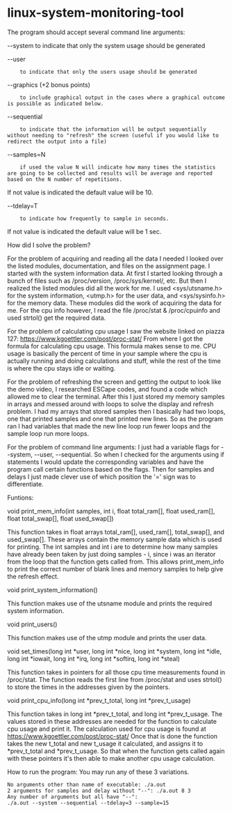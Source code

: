 # linux-system-monitoring-tool
The program should accept several command line arguments:

--system
        to indicate that only the system usage should be generated


--user

        to indicate that only the users usage should be generated


--graphics  (+2 bonus points)

        to include graphical output in the cases where a graphical outcome is possible as indicated below.


--sequential

        to indicate that the information will be output sequentially without needing to "refresh" the screen (useful if you would like to redirect the output into a file)

 

--samples=N

        if used the value N will indicate how many times the statistics are going to be collected and results will be average and reported based on the N number of repetitions.
If not value is indicated the default value will be 10.


--tdelay=T

        to indicate how frequently to sample in seconds.
If not value is indicated the default value will be 1 sec.

 


How did I solve the problem?

For the problem of acquiring and reading all the data I needed I looked over the listed modules, documentation, and files on the assignment page. I started with the system information data. At first I started looking through a bunch of files such as /proc/version, /proc/sys/kernel/, etc. But then I realized the listed modules did all the work for me. I used <sys/utsname.h> for the system information, <utmp.h> for the user data, and <sys/sysinfo.h> for the memory data. These modules did the work of acquiring the data for me. For the cpu info however, I read the file /proc/stat & /proc/cpuinfo and used strtol() get the required data. 

For the problem of calculating cpu usage I saw the website linked on piazza 127: https://www.kgoettler.com/post/proc-stat/ From where I got the formula for calculating cpu usage. This formula makes sense to me. CPU usage is basically the percent of time in your sample where the cpu is actually running and doing calculations and stuff, while the rest of the time is where the cpu stays idle or waiting. 

For the problem of refreshing the screen and getting the output to look like the demo video, I researched ESCape codes, and found a code which allowed me to clear the terminal. After this I just stored my memory samples in arrays and messed around with loops to solve the display and refresh problem. I had my arrays that stored samples then I basically had two loops, one that printed samples and one that printed new lines. So as the program ran I had variables that made the new line loop run fewer loops and the sample loop run more loops. 

For the problem of command line arguments: I just had a variable flags for --system, --user, --sequential. So when I checked for the arguments using if statements I would update the corresponding variables and have the program call certain functions based on the flags. Then for samples and delays I just made clever use of which position the '=' sign was to differentiate. 

Funtions:

void print_mem_info(int samples, int i, float total_ram[], float used_ram[], float total_swap[], float used_swap[])

This function takes in float arrays total_ram[], used_ram[], total_swap[], and used_swap[]. These arrays contain the memory sample data which is used for printing. The int samples and int i are to determine how many samples have already been taken by just doing samples - i, since i was an iterator from the loop that the function gets called from. This allows print_mem_info to print the correct number of blank lines and memory samples to help give the refresh effect.

void print_system_information()

This function makes use of the utsname module and prints the required system information. 

void print_users()

This function makes use of the utmp module and prints the user data.

void set_times(long int *user, long int *nice, long int *system, long int *idle, long int *iowait, long int *irq, long int *softirq, long int *steal)

This function takes in pointers for all those cpu time measurements found in /proc/stat. The function reads the first line from /proc/stat and uses strtol() to store the times in the addresses given by the pointers.

void print_cpu_info(long int *prev_t_total, long int *prev_t_usage)

This function takes in long int *prev_t_total, and long int *prev_t_usage. The values stored in these addresses are needed for the function to calculate cpu usage and print it. The calculation used for cpu usage is found at https://www.kgoettler.com/post/proc-stat/ Once that is done the function takes the new t_total and new t_usage it calculated, and assigns it to *prev_t_total and *prev_t_usage. So that when the function gets called again with these pointers it's then able to make another cpu usage calculation.

How to run the program: 
You may run any of these 3 variations.

	No arguments other than name of executable:	./a.out 
	2 arguments for samples and delay without "--":	./a.out 8 3
	Any number of arguments but all have "--":	
	./a.out --system --sequential --tdelay=3 --sample=15


